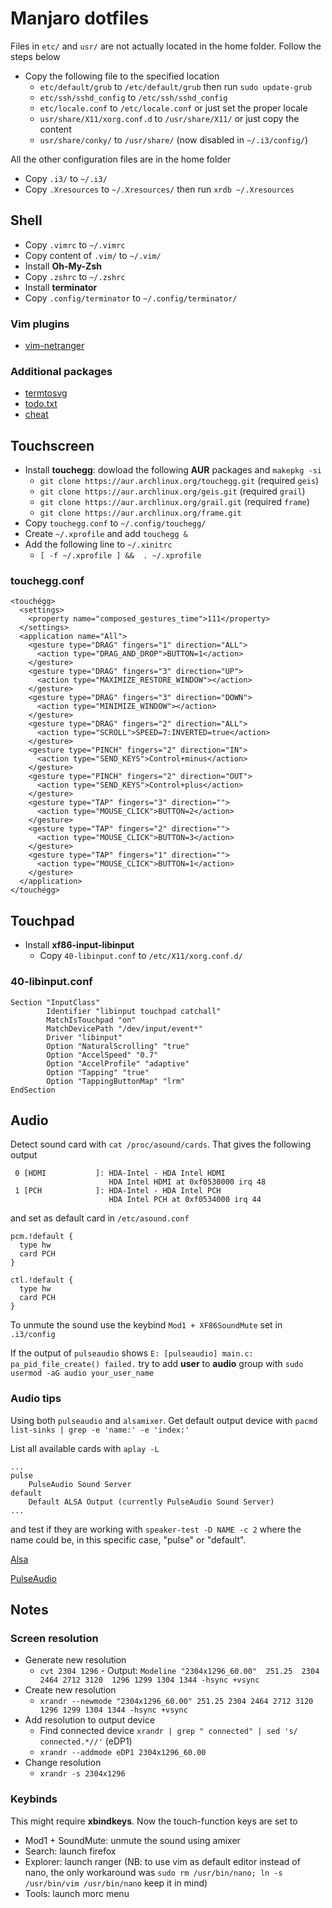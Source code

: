 # Manjaro dotfiles

Files in `etc/` and `usr/` are not actually located in the home folder. Follow the steps below

- Copy the following file to the specified location
	- `etc/default/grub` to `/etc/default/grub` then run `sudo update-grub`
	- `etc/ssh/sshd_config` to `/etc/ssh/sshd_config`
	- `etc/locale.conf` to `/etc/locale.conf` or just set the proper locale
	- `usr/share/X11/xorg.conf.d` to `/usr/share/X11/` or just copy the content
	- `usr/share/conky/` to `/usr/share/` (now disabled in `~/.i3/config/`)

All the other configuration files are in the home folder

- Copy `.i3/` to `~/.i3/`
- Copy `.Xresources` to `~/.Xresources/` then run `xrdb ~/.Xresources`

## Shell

- Copy `.vimrc` to `~/.vimrc`
- Copy content of `.vim/` to `~/.vim/`
- Install **Oh-My-Zsh**
- Copy `.zshrc` to `~/.zshrc`
- Install **terminator**
- Copy `.config/terminator` to `~/.config/terminator/`

### Vim plugins
- [vim-netranger](https://github.com/ipod825/vim-netranger)

### Additional packages
- [termtosvg](https://github.com/nbedos/termtosvg)
- [todo.txt](https://github.com/todotxt/todo.txt-cli)
- [cheat](https://github.com/chrisallenlane/cheat)

## Touchscreen

- Install **touchegg**: dowload the following **AUR** packages and `makepkg -si`
	- `git clone https://aur.archlinux.org/touchegg.git` (required `geis`)
	- `git clone https://aur.archlinux.org/geis.git` (required `grail`)
	- `git clone https://aur.archlinux.org/grail.git` (required `frame`)
	- `git clone https://aur.archlinux.org/frame.git`
- Copy `touchegg.conf` to `~/.config/touchegg/`
- Create `~/.xprofile` and add `touchegg &`
- Add the following line to `~/.xinitrc`
	- `[ -f ~/.xprofile ] &&  . ~/.xprofile`

### touchegg.conf

```
<touchégg>
  <settings>
    <property name="composed_gestures_time">111</property>
  </settings>
  <application name="All">
    <gesture type="DRAG" fingers="1" direction="ALL">
      <action type="DRAG_AND_DROP">BUTTON=1</action>
    </gesture>
    <gesture type="DRAG" fingers="3" direction="UP">
      <action type="MAXIMIZE_RESTORE_WINDOW"></action>
    </gesture>
    <gesture type="DRAG" fingers="3" direction="DOWN">
      <action type="MINIMIZE_WINDOW"></action>
    </gesture>
    <gesture type="DRAG" fingers="2" direction="ALL">
      <action type="SCROLL">SPEED=7:INVERTED=true</action>
    </gesture>
    <gesture type="PINCH" fingers="2" direction="IN">
      <action type="SEND_KEYS">Control+minus</action>
    </gesture>
    <gesture type="PINCH" fingers="2" direction="OUT">
      <action type="SEND_KEYS">Control+plus</action>
    </gesture>
    <gesture type="TAP" fingers="3" direction="">
      <action type="MOUSE_CLICK">BUTTON=2</action>
    </gesture>
    <gesture type="TAP" fingers="2" direction="">
      <action type="MOUSE_CLICK">BUTTON=3</action>
    </gesture>
    <gesture type="TAP" fingers="1" direction="">
      <action type="MOUSE_CLICK">BUTTON=1</action>
    </gesture>
  </application>
</touchégg>
```

## Touchpad

- Install **xf86-input-libinput**
	- Copy `40-libinput.conf` to `/etc/X11/xorg.conf.d/`

### 40-libinput.conf

```
Section "InputClass"
        Identifier "libinput touchpad catchall"
        MatchIsTouchpad "on"
        MatchDevicePath "/dev/input/event*"
        Driver "libinput"
        Option "NaturalScrolling" "true"
        Option "AccelSpeed" "0.7"
        Option "AccelProfile" "adaptive"
        Option "Tapping" "true"
        Option "TappingButtonMap" "lrm"
EndSection
```

## Audio

Detect sound card with `cat /proc/asound/cards`. That gives the following output

```
 0 [HDMI           ]: HDA-Intel - HDA Intel HDMI
                      HDA Intel HDMI at 0xf0530000 irq 48
 1 [PCH            ]: HDA-Intel - HDA Intel PCH
                      HDA Intel PCH at 0xf0534000 irq 44
```

and set as default card in `/etc/asound.conf`

```
pcm.!default {
  type hw
  card PCH
}

ctl.!default {
  type hw
  card PCH
}
```

To unmute the sound use the keybind `Mod1 + XF86SoundMute` set in `.i3/config`

If the output of `pulseaudio` shows `E: [pulseaudio] main.c: pa_pid_file_create() failed.` try to add **user** to **audio** group with `sudo usermod -aG audio your_user_name`

### Audio tips

Using both `pulseaudio` and `alsamixer`. Get default output device with `pacmd list-sinks | grep -e 'name:' -e 'index:'` 

List all available cards with `aplay -L`

```
...
pulse
    PulseAudio Sound Server
default
    Default ALSA Output (currently PulseAudio Sound Server)
...
```
and test if they are working with `speaker-test -D NAME -c 2` where the name could be, in this specific case, "pulse" or "default".

[Alsa](https://wiki.archlinux.org/index.php/Advanced_Linux_Sound_Architecture)

[PulseAudio](https://wiki.archlinux.org/index.php/PulseAudio)

## Notes

### Screen resolution

- Generate new resolution
	- `cvt 2304 1296` - Output: `Modeline "2304x1296_60.00"  251.25  2304 2464 2712 3120  1296 1299 1304 1344 -hsync +vsync`
- Create new resolution
	- `xrandr --newmode "2304x1296_60.00" 251.25 2304 2464 2712 3120 1296 1299 1304 1344 -hsync +vsync`
- Add resolution to output device
	- Find connected device `xrandr | grep " connected" | sed 's/ connected.*//'` (eDP1)
	- `xrandr --addmode eDP1 2304x1296_60.00`
- Change resolution
	- `xrandr -s 2304x1296`

### Keybinds

This might require **xbindkeys**. Now the touch-function keys are set to

- Mod1 + SoundMute: unmute the sound using amixer
- Search: launch firefox
- Explorer: launch ranger (NB: to use vim as default editor instead of nano, the only workaround was `sudo rm /usr/bin/nano; ln -s /usr/bin/vim /usr/bin/nano` keep it in mind)
- Tools: launch morc menu

